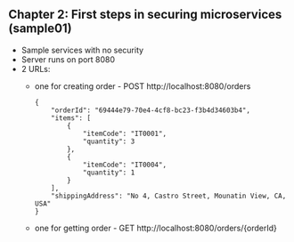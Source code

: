 ## Chapter 2: First steps in securing microservices (sample01)

- Sample services with no security
- Server runs on port 8080  
- 2 URLs:
  - one for creating order - POST http://localhost:8080/orders
  
        {
            "orderId": "69444e79-70e4-4cf8-bc23-f3b4d34603b4",
            "items": [
                {
                    "itemCode": "IT0001",
                    "quantity": 3
                },
                {
                    "itemCode": "IT0004",
                    "quantity": 1
                }
            ],
            "shippingAddress": "No 4, Castro Street, Mounatin View, CA, USA"
        }
  - one for getting order - GET http://localhost:8080/orders/{orderId} 